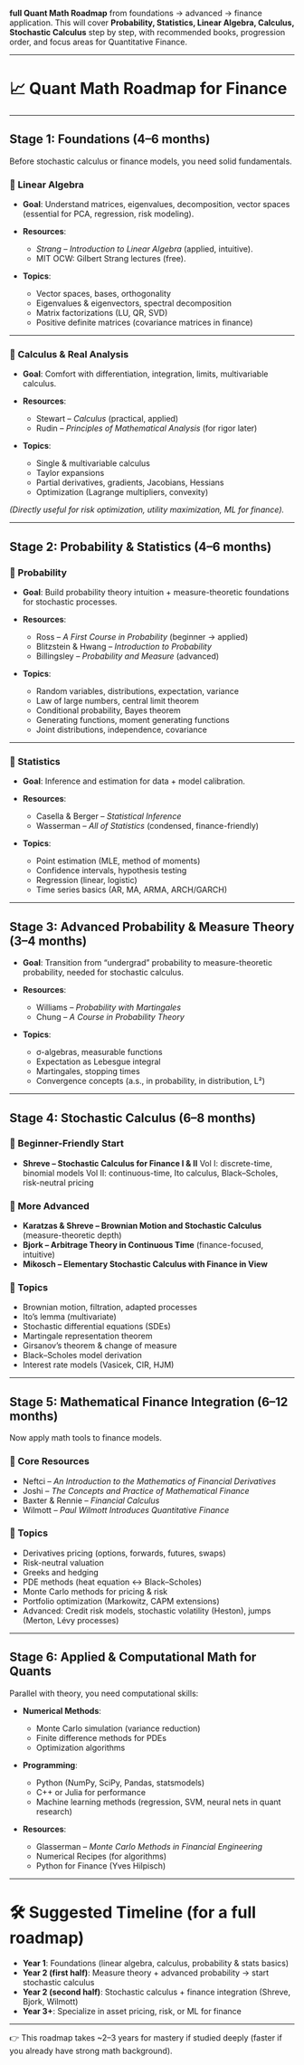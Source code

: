 **full Quant Math Roadmap** from foundations → advanced → finance application.
This will cover **Probability, Statistics, Linear Algebra, Calculus, Stochastic Calculus** step by step, with recommended books, progression order, and focus areas for Quantitative Finance.

---

# 📈 Quant Math Roadmap for Finance

---

## **Stage 1: Foundations (4–6 months)**

Before stochastic calculus or finance models, you need solid fundamentals.

### 🔹 Linear Algebra

* **Goal**: Understand matrices, eigenvalues, decomposition, vector spaces (essential for PCA, regression, risk modeling).
* **Resources**:

  * *Strang – Introduction to Linear Algebra* (applied, intuitive).
  * MIT OCW: Gilbert Strang lectures (free).
* **Topics**:

  * Vector spaces, bases, orthogonality
  * Eigenvalues & eigenvectors, spectral decomposition
  * Matrix factorizations (LU, QR, SVD)
  * Positive definite matrices (covariance matrices in finance)

---

### 🔹 Calculus & Real Analysis

* **Goal**: Comfort with differentiation, integration, limits, multivariable calculus.
* **Resources**:

  * Stewart – *Calculus* (practical, applied)
  * Rudin – *Principles of Mathematical Analysis* (for rigor later)
* **Topics**:

  * Single & multivariable calculus
  * Taylor expansions
  * Partial derivatives, gradients, Jacobians, Hessians
  * Optimization (Lagrange multipliers, convexity)

*(Directly useful for risk optimization, utility maximization, ML for finance).*

---

## **Stage 2: Probability & Statistics (4–6 months)**

### 🔹 Probability

* **Goal**: Build probability theory intuition + measure-theoretic foundations for stochastic processes.
* **Resources**:

  * Ross – *A First Course in Probability* (beginner → applied)
  * Blitzstein & Hwang – *Introduction to Probability*
  * Billingsley – *Probability and Measure* (advanced)
* **Topics**:

  * Random variables, distributions, expectation, variance
  * Law of large numbers, central limit theorem
  * Conditional probability, Bayes theorem
  * Generating functions, moment generating functions
  * Joint distributions, independence, covariance

---

### 🔹 Statistics

* **Goal**: Inference and estimation for data + model calibration.
* **Resources**:

  * Casella & Berger – *Statistical Inference*
  * Wasserman – *All of Statistics* (condensed, finance-friendly)
* **Topics**:

  * Point estimation (MLE, method of moments)
  * Confidence intervals, hypothesis testing
  * Regression (linear, logistic)
  * Time series basics (AR, MA, ARMA, ARCH/GARCH)

---

## **Stage 3: Advanced Probability & Measure Theory (3–4 months)**

* **Goal**: Transition from “undergrad” probability to measure-theoretic probability, needed for stochastic calculus.
* **Resources**:

  * Williams – *Probability with Martingales*
  * Chung – *A Course in Probability Theory*
* **Topics**:

  * σ-algebras, measurable functions
  * Expectation as Lebesgue integral
  * Martingales, stopping times
  * Convergence concepts (a.s., in probability, in distribution, L²)

---

## **Stage 4: Stochastic Calculus (6–8 months)**

### 🔹 Beginner-Friendly Start

* **Shreve – Stochastic Calculus for Finance I & II**
  Vol I: discrete-time, binomial models
  Vol II: continuous-time, Ito calculus, Black–Scholes, risk-neutral pricing

### 🔹 More Advanced

* **Karatzas & Shreve – Brownian Motion and Stochastic Calculus** (measure-theoretic depth)
* **Bjork – Arbitrage Theory in Continuous Time** (finance-focused, intuitive)
* **Mikosch – Elementary Stochastic Calculus with Finance in View**

### 🔹 Topics

* Brownian motion, filtration, adapted processes
* Ito’s lemma (multivariate)
* Stochastic differential equations (SDEs)
* Martingale representation theorem
* Girsanov’s theorem & change of measure
* Black–Scholes model derivation
* Interest rate models (Vasicek, CIR, HJM)

---

## **Stage 5: Mathematical Finance Integration (6–12 months)**

Now apply math tools to finance models.

### 🔹 Core Resources

* Neftci – *An Introduction to the Mathematics of Financial Derivatives*
* Joshi – *The Concepts and Practice of Mathematical Finance*
* Baxter & Rennie – *Financial Calculus*
* Wilmott – *Paul Wilmott Introduces Quantitative Finance*

### 🔹 Topics

* Derivatives pricing (options, forwards, futures, swaps)
* Risk-neutral valuation
* Greeks and hedging
* PDE methods (heat equation ↔ Black–Scholes)
* Monte Carlo methods for pricing & risk
* Portfolio optimization (Markowitz, CAPM extensions)
* Advanced: Credit risk models, stochastic volatility (Heston), jumps (Merton, Lévy processes)

---

## **Stage 6: Applied & Computational Math for Quants**

Parallel with theory, you need computational skills:

* **Numerical Methods**:

  * Monte Carlo simulation (variance reduction)
  * Finite difference methods for PDEs
  * Optimization algorithms

* **Programming**:

  * Python (NumPy, SciPy, Pandas, statsmodels)
  * C++ or Julia for performance
  * Machine learning methods (regression, SVM, neural nets in quant research)

* **Resources**:

  * Glasserman – *Monte Carlo Methods in Financial Engineering*
  * Numerical Recipes (for algorithms)
  * Python for Finance (Yves Hilpisch)

---

# 🛠 Suggested Timeline (for a full roadmap)

* **Year 1**: Foundations (linear algebra, calculus, probability & stats basics)
* **Year 2 (first half)**: Measure theory + advanced probability → start stochastic calculus
* **Year 2 (second half)**: Stochastic calculus + finance integration (Shreve, Bjork, Wilmott)
* **Year 3+**: Specialize in asset pricing, risk, or ML for finance

---

👉 This roadmap takes \~2–3 years for mastery if studied deeply (faster if you already have strong math background).
